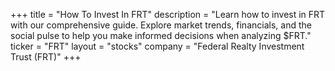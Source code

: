 +++
title = "How To Invest In FRT"
description = "Learn how to invest in FRT with our comprehensive guide. Explore market trends, financials, and the social pulse to help you make informed decisions when analyzing $FRT."
ticker = "FRT"
layout = "stocks"
company = "Federal Realty Investment Trust (FRT)"
+++

